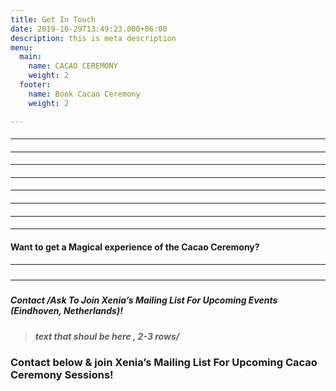 ```yaml
---
title: Get In Touch
date: 2019-10-29T13:49:23.000+06:00
description: this is meta description
menu:
  main:
    name: CACAO CEREMONY
    weight: 2
  footer:
    name: Book Cacao Ceremony
    weight: 2

---
```

#### <hr>

#### <hr>

#### <hr>

#### <hr>

#### <hr>

#### <hr>

#### <hr>

#### <hr>

#### Want to get a Magical experience of the Cacao Ceremony?

##### <hr>

##### <hr>

##### Contact /Ask To Join Xenia’s Mailing List For Upcoming Events (Eindhoven, Netherlands)!

##### 

> ##### text that shoul be here , 2-3 rows/

### Contact below & join Xenia’s Mailing List For Upcoming Cacao Ceremony Sessions!